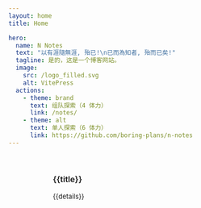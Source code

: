 ```yaml
---
layout: home
title: Home

hero:
  name: N Notes
  text: "以有涯隨無涯, 殆已!\n已而為知者, 殆而已矣!"
  tagline: 是的，这是一个博客网站。
  image:
    src: /logo_filled.svg
    alt: VitePress
  actions:
    - theme: brand
      text: 组队探索（4 体力）
      link: /notes/
    - theme: alt
      text: 单人探索（6 体力）
      link: https://github.com/boring-plans/n-notes
---
```


<div class="container">
  <div class="archives">
    <div v-for="{title, details, latest}, index in archives" :key="index" class="archive">
      <p><a :href="latest">{{title}}</a></p>
      <p>{{details}}</p>
    </div>
  </div>
</div>

<script setup>
import { ref } from 'vue';

const archives = ref([
  {
    title: 'Boring Plans',
    details: "👨‍💻 一些个人项目的开发记录。",
    latest: '/boring-plans/fine-weather-gallery'
  },
  {
    title: 'Cheap Talks',
    details: "📕 又叫「程序员物语」。写程序以前, 他是个诗人。",
    latest: '/cheap-talks/cicadas-crying'
  },
  {
    title: 'Notes',
    details: "📑 博客。知识积累、刷题笔记 ..",
    latest: '/notes/basic-skills/python-decorator'
  }
])
</script>

<style scoped>
.container {
  padding: 0 48px;
}

.archives {
  max-width: 1152px;
  margin: 0 auto;
  display: flex;
  flex-wrap: wrap;
  justify-content: space-between;
}

.archive {
  background: var(--vp-c-bg-soft);
  width: 100%;
  border-radius: 12px;
  padding: 24px;
  margin-bottom: 16px;
}

.archive > p:nth-of-type(1) {
  font-size: medium;
  font-weight: 600;
  color: var(--vp-c-text-1);
  cursor: pointer;
}

.archive > p:nth-of-type(1):hover {
  text-decoration: underline;
}

.archive > p:nth-of-type(2) {
  font-size: small;
  color: var(--vp-c-text-2);
  margin: 8px 0;
}

@media (min-width: 960px) {
  .container {
    padding: 0 64px;
  }

  .archive {
    width: 32%;
    margin: 0;
  }
}
</style>
